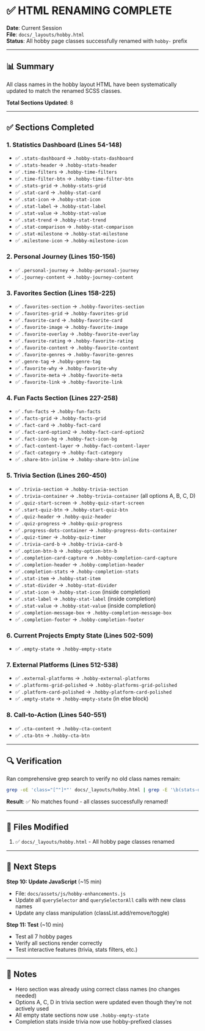 # ✅ HTML RENAMING COMPLETE

**Date**: Current Session  
**File**: `docs/_layouts/hobby.html`  
**Status**: All hobby page classes successfully renamed with `hobby-` prefix

---

## 📊 Summary

All class names in the hobby layout HTML have been systematically updated to match the renamed SCSS classes.

**Total Sections Updated**: 8

---

## ✅ Sections Completed

### **1. Statistics Dashboard** (Lines 54-148)
- ✅ `.stats-dashboard` → `.hobby-stats-dashboard`
- ✅ `.stats-header` → `.hobby-stats-header`
- ✅ `.time-filters` → `.hobby-time-filters`
- ✅ `.time-filter-btn` → `.hobby-time-filter-btn`
- ✅ `.stats-grid` → `.hobby-stats-grid`
- ✅ `.stat-card` → `.hobby-stat-card`
- ✅ `.stat-icon` → `.hobby-stat-icon`
- ✅ `.stat-label` → `.hobby-stat-label`
- ✅ `.stat-value` → `.hobby-stat-value`
- ✅ `.stat-trend` → `.hobby-stat-trend`
- ✅ `.stat-comparison` → `.hobby-stat-comparison`
- ✅ `.stat-milestone` → `.hobby-stat-milestone`
- ✅ `.milestone-icon` → `.hobby-milestone-icon`

### **2. Personal Journey** (Lines 150-156)
- ✅ `.personal-journey` → `.hobby-personal-journey`
- ✅ `.journey-content` → `.hobby-journey-content`

### **3. Favorites Section** (Lines 158-225)
- ✅ `.favorites-section` → `.hobby-favorites-section`
- ✅ `.favorites-grid` → `.hobby-favorites-grid`
- ✅ `.favorite-card` → `.hobby-favorite-card`
- ✅ `.favorite-image` → `.hobby-favorite-image`
- ✅ `.favorite-overlay` → `.hobby-favorite-overlay`
- ✅ `.favorite-rating` → `.hobby-favorite-rating`
- ✅ `.favorite-content` → `.hobby-favorite-content`
- ✅ `.favorite-genres` → `.hobby-favorite-genres`
- ✅ `.genre-tag` → `.hobby-genre-tag`
- ✅ `.favorite-why` → `.hobby-favorite-why`
- ✅ `.favorite-meta` → `.hobby-favorite-meta`
- ✅ `.favorite-link` → `.hobby-favorite-link`

### **4. Fun Facts Section** (Lines 227-258)
- ✅ `.fun-facts` → `.hobby-fun-facts`
- ✅ `.facts-grid` → `.hobby-facts-grid`
- ✅ `.fact-card` → `.hobby-fact-card`
- ✅ `.fact-card-option2` → `.hobby-fact-card-option2`
- ✅ `.fact-icon-bg` → `.hobby-fact-icon-bg`
- ✅ `.fact-content-layer` → `.hobby-fact-content-layer`
- ✅ `.fact-category` → `.hobby-fact-category`
- ✅ `.share-btn-inline` → `.hobby-share-btn-inline`

### **5. Trivia Section** (Lines 260-450)
- ✅ `.trivia-section` → `.hobby-trivia-section`
- ✅ `.trivia-container` → `.hobby-trivia-container` (all options A, B, C, D)
- ✅ `.quiz-start-screen` → `.hobby-quiz-start-screen`
- ✅ `.start-quiz-btn` → `.hobby-start-quiz-btn`
- ✅ `.quiz-header` → `.hobby-quiz-header`
- ✅ `.quiz-progress` → `.hobby-quiz-progress`
- ✅ `.progress-dots-container` → `.hobby-progress-dots-container`
- ✅ `.quiz-timer` → `.hobby-quiz-timer`
- ✅ `.trivia-card-b` → `.hobby-trivia-card-b`
- ✅ `.option-btn-b` → `.hobby-option-btn-b`
- ✅ `.completion-card-capture` → `.hobby-completion-card-capture`
- ✅ `.completion-header` → `.hobby-completion-header`
- ✅ `.completion-stats` → `.hobby-completion-stats`
- ✅ `.stat-item` → `.hobby-stat-item`
- ✅ `.stat-divider` → `.hobby-stat-divider`
- ✅ `.stat-icon` → `.hobby-stat-icon` (inside completion)
- ✅ `.stat-label` → `.hobby-stat-label` (inside completion)
- ✅ `.stat-value` → `.hobby-stat-value` (inside completion)
- ✅ `.completion-message-box` → `.hobby-completion-message-box`
- ✅ `.completion-footer` → `.hobby-completion-footer`

### **6. Current Projects Empty State** (Lines 502-509)
- ✅ `.empty-state` → `.hobby-empty-state`

### **7. External Platforms** (Lines 512-538)
- ✅ `.external-platforms` → `.hobby-external-platforms`
- ✅ `.platforms-grid-polished` → `.hobby-platforms-grid-polished`
- ✅ `.platform-card-polished` → `.hobby-platform-card-polished`
- ✅ `.empty-state` → `.hobby-empty-state` (in else block)

### **8. Call-to-Action** (Lines 540-551)
- ✅ `.cta-content` → `.hobby-cta-content`
- ✅ `.cta-btn` → `.hobby-cta-btn`

---

## 🔍 Verification

Ran comprehensive grep search to verify no old class names remain:
```bash
grep -oE 'class="[^"]*"' docs/_layouts/hobby.html | grep -E '\b(stats-dashboard|...|cta-btn)\b' | grep -v 'hobby-'
```

**Result**: ✅ No matches found - all classes successfully renamed!

---

## 📁 Files Modified

1. ✅ `docs/_layouts/hobby.html` - All hobby page classes renamed

---

## 🎯 Next Steps

**Step 10: Update JavaScript** (~15 min)
- File: `docs/assets/js/hobby-enhancements.js`
- Update all `querySelector` and `querySelectorAll` calls with new class names
- Update any class manipulation (classList.add/remove/toggle)

**Step 11: Test** (~10 min)
- Test all 7 hobby pages
- Verify all sections render correctly
- Test interactive features (trivia, stats filters, etc.)

---

## 📝 Notes

- Hero section was already using correct class names (no changes needed)
- Options A, C, D in trivia section were updated even though they're not actively used
- All empty state sections now use `.hobby-empty-state`
- Completion stats inside trivia now use hobby-prefixed classes

